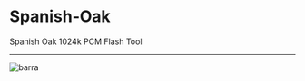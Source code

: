 # Spanish-Oak
Spanish Oak 1024k PCM Flash Tool
***

![barra](https://github.com/user-attachments/assets/43a38fd5-3ccb-4d68-9ff8-fa1d7500c8fd)
